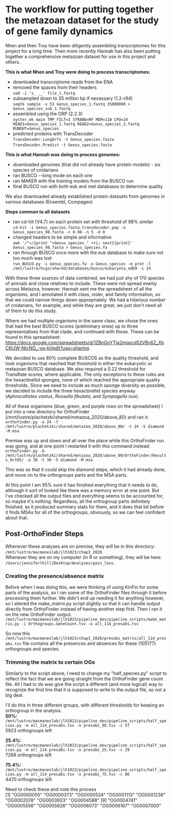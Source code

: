 # The workflow for putting together the metazoan dataset for the study of gene family dynamics  

Nhen and then Troy have been diligently assembling transcriptomes for this project for a long time. Then more recently Hannah has also been putting together a comprehensive metazoan dataset for use in this project and others.   

**This is what Nhen and Troy were doing to process transcriptomes:**  
- downloaded transcriptome reads from the ENA  
- removed the spaces from their headers  
    `sed -i 's_ __' file_1.fastq`  
- subsampled down to 35 million bp if necessary (1.2-r94)  
    `seqtk sample -s 51 Genus_species_1.fastq 35000000 > Genus_species_sub_1.fastq`  
- assembled using the ORP (2.2.3)  
    `oyster.mk main TMP_FILT=1 STRAND=RF MEM=110 CPU=24 READ1=Genus_species_1.fastq READ2=Genus_species_2.fastq RUNOUT=Genus_species`  
- predicted proteins with TransDecoder  
    `TransDecoder.LongOrfs -t Genus_species.fasta`  
    `TransDecoder.Predict -t Genus_species.fasta`  

**This is what Hannah was doing to process genomes:**  
- downloaded genomes (that did not already have protein models) - six species of cnidarians  
- ran BUSCO --long mode on each one  
- ran MAKER with the training models from the BUSCO run  
- final BUSCO run with both euk and met databases to determine quality  

We also downloaded already established protein datasets from genomes in various databases (Ensembl, Compagen)  

**Steps common to all datasets**  
- ran cd-hit (V4.7) on each protein set with threshold of 98% similar  
    `cd-hit -i Genus_species.fasta.transdecoder.pep -o Genus_species_98.fasta -c 0.98 -n 5 -d 0`  
- changed headers to be simple and informative  
    `awk '/^>/{print ">Genus_species_" ++i; next}{print}' Genus_species_98.fasta > Genus_species.fa`  
- ran through BUSCO once more with the euk database to make sure not too much was lost  
    `run_BUSCO.py -i Genus_species.fa -o Genus_species -m prot -l /mnt/lustre/hcgs/shared/databases/busco/eukaryota_odb9 -c 24`  


With these three sources of data combined, we had just shy of 170 species of animals and close relatives to include. These were not spread evenly across Metazoa, however. Hannah sent me the spreadsheet of all the organisms, and I annotated it with class, order, and family information, so that we could narrow things down appropriately. We had a hilarious number of cnidarians, for example, and while they are great, we just don't need all of them to do this study.  

Where we had multiple organisms in the same class, we chose the ones that had the best BUSCO scores (preliminary ones) up to three representatives from that clade, and continued with those. These can be found in this spreadsheet: https://docs.google.com/spreadsheets/d/1ZBnQyYTja2mqxcd52VBv6Z_XhC6IJW-NtcNO_-yq-kI/edit?usp=sharing.  

We decided to use 80% complete BUSCOS as the quality threshold, and took organisms that reached that threshold in either the eukaryotic or metazoan BUSCO database. We also required a 0.22 threshold for TransRate scores, where applicable. The only exceptions to these rules are the hexactinellid sponges, none of which reached the appropriate quality thresholds. Since we need to include as much sponge diversity as possible, we decided to include the three hexactinellid species anyway (*Aphrocallistes vastus*, *Rossella fibulata*, and *Sympagella nux*).  

All of these organisms (blue, green, and purple rows on the spreadsheet) I put into a new directory for OrthoFinder (/mnt/lustre/plachetzki/shared/metazoa_2020/above_80) and ran it:  
`orthofinder.py -a 24 -f /mnt/lustre/plachetzki/shared/metazoa_2020/above_80/ -t 24 -S diamond -M msa`


Premise was up and down and all over the place while this OrthoFinder run was going, and at one point I restarted it with this command instead:  
`orthofinder.py -b /mnt/lustre/plachetzki/shared/metazoa_2020/above_80/OrthoFinder/Results_Oct05/ -a 30 -t 30 -S diamond -M msa`  

This was so that it could skip the diamond steps, which it had already done, and move on to the orthogroups parts and the MSA parts.  

At this point I am 95% sure it has finished everything that it needs to do, although it sort of looked like there was a memory error at one point. But I've checked all the output files and everything seems to be accounted for, so maybe it's nothing. Regardless, all the orthogroup parts definitely finished, as it produced summary stats for them, and it does that bit before it finds MSAs for all of the orthogroups, obviously, so we can feel confident about that.  


## Post-OrthoFinder Steps  

Whenever these analyses are on premise, they will be in this directory: `/mnt/lustre/macmaneslab/jlh1023/chap3_2020`.  
Whenever they are on my computer (in R or something), they will be here: `/Users/jenniferlhill/Desktop/Analyses/gain_loss`.  



### Creating the presence/absence matrix  

Before when I was doing this, we were thinking of using KinFin for some parts of the analysis, so I ran some of the OrthoFinder files through it before processing them further. We didn't end up needing it for anything however, so I altered the make_matrix.py script slightly so that it can handle output directly from OrthoFinder instead of having another step first. Then I ran it on the new OrthoFinder output.  
`/mnt/lustre/macmaneslab/jlh1023/pipeline_dev/pipeline_scripts/make_matrix.py -i Orthogroups.GeneCount.tsv -o all_114_presabs.tsv`  

So now this `/mnt/lustre/macmaneslab/jlh1023/chap3_2020/presabs_matrix/all_114_presabs.tsv` file contains all the presences and absences for these (105177) orthogroups and species.  

### Trimming the matrix to certain OGs  

Similarly to the script above, I need to change my "half_species.py" script to reflect the fact that we are going straight from the OrthoFinder gene count file. All I had to do was give the script a different (and more logical) way to recognize the first line that it is supposed to write to the output file, so not a big deal.  

I'll do this in three different groups, with different thresholds for keeping an orthogroup in the analysis.  
**50%:** `/mnt/lustre/macmaneslab/jlh1023/pipeline_dev/pipeline_scripts/half_species.py -m all_114_presabs.tsv -o presabs_50.tsv -c 57`  
5923 orthogroups left  

**25.4%:** `/mnt/lustre/macmaneslab/jlh1023/pipeline_dev/pipeline_scripts/half_species.py -m all_114_presabs.tsv -o presabs_25.tsv -c 29`  
7268 orthogroups left  

**75.4%:** `/mnt/lustre/macmaneslab/jlh1023/pipeline_dev/pipeline_scripts/half_species.py -m all_114_presabs.tsv -o presabs_75.tsv -c 86`  
4470 orthogroups left  


Need to check these and note this process  
[1] "OG0000055" "OG0000373" "OG0000524" "OG0001113" "OG0001236" "OG0002078" "OG0003933" "OG0004588"
[9] "OG0004741" "OG0005556" "OG0005926" "OG0006073" "OG0006167" "OG0007000"
